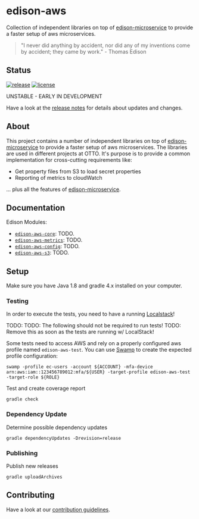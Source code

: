 # edison-aws

Collection of independent libraries on top of [edison-microservice](https://github.com/otto-de/edison-microservice) to provide a faster setup of aws microservices.

> "I never did anything by accident, nor did any of my inventions come by accident; they came by work." - Thomas Edison

## Status

[![release](https://maven-badges.herokuapp.com/maven-central/de.otto.edison/edison-aws-core/badge.svg)](https://maven-badges.herokuapp.com/maven-central/de.otto.edison/edison-aws-core)
[![license](https://img.shields.io/github/license/otto-de/edison-aws.svg)](./LICENSE)

UNSTABLE - EARLY IN DEVELOPMENT

Have a look at the [release notes](CHANGELOG.md) for details about updates and changes.

## About

This project contains a number of independent libraries on top of [edison-microservice](https://github.com/otto-de/edison-microservice) to provide a faster setup of aws microservices.
The libraries are used in different projects at OTTO.
It's purpose is to provide a common implementation for cross-cutting requirements like:

* Get property files from S3 to load secret properties
* Reporting of metrics to cloudWatch

... plus all the features of [edison-microservice](https://github.com/otto-de/edison-microservice).

## Documentation

Edison Modules:
* [`edison-aws-core`](edison-aws-core/README.md): TODO.
* [`edison-aws-metrics`](edison-aws-metrics/README.md): TODO.
* [`edison-aws-config`](edison-aws-config/README.md): TODO.
* [`edison-aws-s3`](edison-aws-s3/README.md): TODO.

## Setup

Make sure you have Java 1.8 and gradle 4.x installed on your computer.

### Testing

In order to execute the tests, you need to have a running [Localstack](https://github.com/localstack/localstack)!

TODO:
TODO: The following should not be required to run tests!
TODO: Remove this as soon as the tests are running w/ LocalStack!

Some tests need to access AWS and rely on a properly configured aws profile named `edison-aws-test`.
You can use [Swamp](https://github.com/felixb/swamp) to create the expected profile configuration:
```
swamp -profile ec-users -account ${ACCOUNT} -mfa-device arn:aws:iam::123456789012:mfa/${USER} -target-profile edison-aws-test -target-role ${ROLE}
```

Test and create coverage report

    gradle check

### Dependency Update

Determine possible dependency updates

    gradle dependencyUpdates -Drevision=release

### Publishing

Publish new releases

    gradle uploadArchives


## Contributing

Have a look at our [contribution guidelines](CONTRIBUTING.md).
